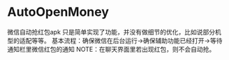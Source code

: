 # AutoOpenMoney
微信自动抢红包apk
只是简单实现了功能，并没有做细节的优化，比如说部分机型的适配等等。
基本流程：确保微信在后台运行->确保辅助功能已经打开->等待通知栏里微信红包的通知
NOTE：在聊天界面里若出现红包，则不会自动抢。
